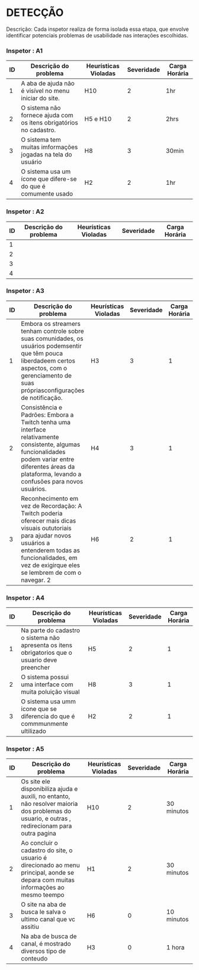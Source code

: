 # DETECÇÃO

Descrição: Cada inspetor realiza de forma isolada essa etapa, que envolve identificar potenciais problemas de usabilidade nas interações escolhidas.

### Inspetor : A1

| ID | Descrição do problema | Heurísticas Violadas | Severidade | Carga Horária |
|----|-----------------------|----------------------|------------|---------------|
|  1 |A aba de ajuda não é visível no menu iniciar do site.                       |       H10               |     2       |       1hr        |
|  2 | O sistema não fornece ajuda com os itens obrigatórios no cadastro.                      |       H5 e H10               |       2     |       2hrs        |
|  3 | O sistema tem muitas imformações jogadas na tela do usuário                      |         H8             |     3       |     30min          |
|  4 | O sistema usa um ícone que difere-se do que é comumente usado                      |         H2             |      2      |      1hr         |

### Inspetor : A2

| ID | Descrição do problema | Heurísticas Violadas | Severidade | Carga Horária |
|----|-----------------------|----------------------|------------|---------------|
|  1 |                       |                      |            |               |
|  2 |                       |                      |            |               |
|  3 |                       |                      |            |               |
|  4 |                       |                      |            |               |

### Inspetor : A3

| ID | Descrição do problema        | Heurísticas Violadas | Severidade | Carga Horária |
|----|-----------------------       |----------------------|------------|---------------|
|  1 |Embora os streamers tenham controle sobre suas comunidades, os usuários podemsentir que têm pouca liberdadeem certos aspectos, com o gerenciamento de suas própriasconfigurações de notificação.| H3  |          3 |           1    |           
|  2 |Consistência e Padrões: Embora a Twitch tenha uma interface relativamente consistente, algumas funcionalidades podem variar entre diferentes áreas da plataforma, levando a confusões para novos usuários.                             |     H4                 |       3     |        1       |
| 3 |Reconhecimento em vez de Recordação: A Twitch poderia oferecer mais dicas visuais oututoriais para ajudar novos usuários a entenderem todas as funcionalidades, em vez de exigirque eles se lembrem de com o navegar.                  2            |      H6                |         2   |          1     |
                                                          

### Inspetor : A4

| ID | Descrição do problema | Heurísticas Violadas | Severidade | Carga Horária |
|----|-----------------------|----------------------|------------|---------------|
|  1 | Na parte do cadastro o sistema não apresenta os itens obrigatorios que o usuario deve preencher|            H5     |          2  |        1       |
|  2 |O sistema possui uma interface com muita poluição visual                       |          H8            |     3       |       1        |
|  3 | O sistema usa umm icone que se diferencia do que é commmunmente ultilizado                    |         H2             |      2      |    1           |


### Inspetor : A5

| ID | Descrição do problema | Heurísticas Violadas | Severidade | Carga Horária |
|----|-----------------------|----------------------|------------|---------------|
|  1 | Os site ele disponibiliza ajuda e auxili, no entanto, não resolver maioria dos problemas do usuario, e outras , redirecionam para outra pagina                      |            H10          |       2     |      30 minutos         |
|  2 | Ao concluir o cadastro do site, o usuario é direcionado ao menu principal, aonde se depara com muitas informações ao mesmo teempo                      |      H1                |     2       |     30 minutos           |
|  3 | O site na aba de busca le salva o ultimo canal que vc assitiu                       |          H6            |  0          |     10 minutos          |
|  4 | Na aba de busca de canal, é mostrado diversos tipo de conteudo                        |  H3                    |  0          |       1 hora        |
